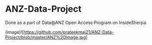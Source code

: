 # ANZ-Data-Project

Done as a part of Data@ANZ Open Access Program on InsideSherpa.


(image)![https://github.com/prateekmaj21/ANZ-Data-Project/blob/master/ANZ%20Image.jpg]
